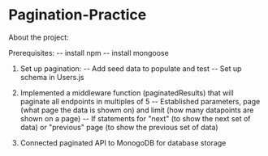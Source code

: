 # Pagination-Practice
About the project:

Prerequisites:
    -- install npm 
    -- install mongoose

1. Set up pagination:
    -- Add seed data to populate and test 
    -- Set up schema in Users.js 

2. Implemented a middleware function (paginatedResults) that will paginate all endpoints in multiples of 5
    -- Established parameters, page (what page the data is showm on) and limit (how many datapoints are shown on a page)
    -- If statements for "next" (to show the next set of data) or "previous" page (to show the previous set of data)

3. Connected paginated API to MonogoDB for database storage 

